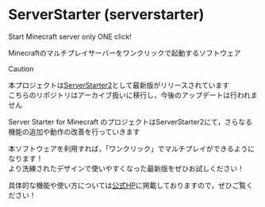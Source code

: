 # ServerStarter (serverstarter)

Start Minecraft server only ONE click!

Minecraftのマルチプレイサーバーをワンクリックで起動するソフトウェア

> [!CAUTION]
> 本プロジェクトは[ServerStarter2](https://github.com/CivilTT/ServerStarter2)として最新版がリリースされています<br>
> こちらのリポジトリはアーカイブ扱いに移行し，今後のアップデートは行われません
>
> Server Starter for Minecraft のプロジェクトはServerStarter2にて，さらなる機能の追加や動作の改善を行っていきます
>
> 本ソフトウェアを利用すれば，「ワンクリック」でマルチプレイができるようになります！<br>
> より洗練されたデザインで使いやすくなった最新版をぜひお試しください！
>
> 具体的な機能や使い方については[公式HP](https://civiltt.github.io/ServerStarter/)に掲載しておりますので，ぜひご覧ください！


<!--

# 言語を選択(Select language)
<details>
  <summary>
    日本語
  </summary>
  <div>

# Server Starter
ボタンクリックによって簡単にサーバーを立てることができるようにするソフトウェアです。

本ソフトの詳細な機能紹介は[公式サイト](https://civiltt.github.io/ServerStarter/)をご覧ください！


# 使い方

1. `Setup_ServerStarter.msi`を[こちら](https://github.com/CivilTT/ServerStarter/releases/latest/download/Setup_ServerStarter.msi)からダウンロード

1. ダウンロードしたファイルを起動し、デスクトップに`Server Starter`というショートカットが作成されたことを確認

    ![icon](./Images/Init/Icon.png)

1. `Server Starter`を起動

1. プレイヤー名を入力し，「チェック」を押したのちに利用規約に同意

    ![welcome](./Images/Init/WelcomeWindow.png)

1. 起動したいバージョンとワールド名を指定してサーバーを「実行」

    ![main](./Images/Init/MainWindow.png)

1. 初回のサーバー起動時のみEulaへ同意

    ![eula](./Images/Init/Eula.png)

1. 少しするとサーバーの起動が完了．Let's Enjoy!!

    ![server](./Images/Init/Server.png)



# 注意事項

- ServerStarterではJavaの自動インストールはサポートされておりません．

    Javaがインストールされていない場合は以下のような案内が出ますので，指示に沿ってインストールしてください

    サーバーの起動にはJDK（Java Development Kit）が必要です

    ![java-install](./Images/JavaInstall.png)


- サーバー終了時は必ず`stop`を黒いコンソール画面の中で入力し，**ウィンドウの「×ボタン」を押さないで下さい**



# 搭載機能（概要）

詳細な機能の使用方法については[公式サイト](https://civiltt.github.io/ServerStarter/)をご確認ください！

### ワールドのバージョンアップ（画像では1.16.1のワールドを1.19.3にバージョンアップ）

![version-up](./Images/VersionUp.png)

### Spigotの導入

![Spigot](./Images/Spigot.png)

### ワールドごとの各種設定（追加要素ではデータパックや配布ワールドの導入も可能）

![world-settings](./Images/WorldSettings.png)

### ShareWorld（複数人でサーバーを起動する場合のワールド同期機能）

![ShareWorld](./Images/ShareWorld.png)

### 自動ポート開放（ルーターのみ）

![AutoPortMapping](./Images/AutoPortMapping.png)


    
# 利用規約

インストーラに同梱されており、利用開始時にこれに同意する必要があります。

なお利用規約はバージョンの改定とともに、予告なく変更する可能性がありますこと、予めご了承ください。



# 問題が発生した場合

個別の環境における問題については、作者が回答することはありません。

しかし、明らかなシステム側のバグである場合やバグであることが疑われる場合は、恐れ入りますが作者の[TwitterのDM](https://twitter.com/CivilT_T)にそっとご報告いただけますと幸いです。

よろしくお願いいたします。

  </div>
</details>
<details>
  <summary>
    English
  </summary>
  <div>

# Server Starter

You can easily build the Minecraft Multiplay server

Do you want to more infomation about ServerStarter? Let's go to [official site](https://civiltt.github.io/ServerStarter/)!



# How to use

1. Download `Setup_ServerStarter.msi` at [here](https://github.com/CivilTT/ServerStarter/releases/latest/download/Setup_ServerStarter.msi)

1. Start this file and check to create `Server Starter` at your Desktop

    ![icon](./Images/Init/Icon.png)

1. Start `Server Starter`

1. Set your name in Minecraft and push "Check" button, then agree to terms of use

    ![welcome](./Images/Init/WelcomeWindow_en.png)

1. Set the server's version and world name as you like, then "RUN" your server

    ![main](./Images/Init/MainWindow_en.png)

1. Agree eula

    ![eula](./Images/Init/Eula_en.png)

1. A few minutes later, it completed the building server. Let's enjoy your Minecraft!

    ![server](./Images/Init/Server.png)


# Attentions
- This system doesn't support a silenct Java installation.

    If Java is not installed on your PC, you will get the following notice.

    You need JDK (Java Development Kit) to start a server.

    ![java-install](./Images/JavaInstall_en.png)


- When you finish to play Minecraft, you have to type `stop` in server's black window.

    **DO NOT PUSH the "CLOSE BUTTON" in a window.**


# Features

Look at our [official site](https://civiltt.github.io/ServerStarter/) when you want to know about more details of ServerStarter!

### World's Version-up (In this figure, update the world 1.16.1 to 1.19.3)

![version-up](./Images/VersionUp_en.png)

### Import Spigot

![Spigot](./Images/Spigot_en.png)

### Setting for each worlds (In "Additionals" tab, you can install datapacks and cutom maps)

![world-settings](./Images/WorldSettings_en.png)

### ShareWorld (World synchronization system when multiple people start a server)

![ShareWorld](./Images/ShareWorld_en.png)

### Auto Port Mapping (Supported for an only router)

![AutoPortMapping](./Images/AutoPortMapping_en.png)



# Terms of Use

It is included with the installer and you must agree to it when you start using it.

Please note that the terms of use are subject to change without notice as the version is revised.



# TroubleShooting

The author does not answer questions in individual environments.

However, if it is an obvious system bug or suspected one, please kindly report it to the author's [Twitter DM](https://twitter.com/CivilT_T).

Thank you.

  </div>
</details>

-->
